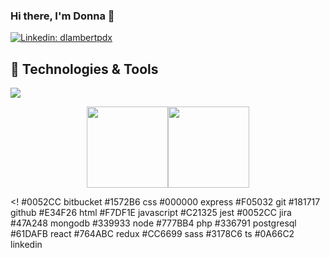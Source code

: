 ### Hi there, I'm Donna 👋

[![Linkedin: dlambertpdx](https://img.shields.io/badge/-dlambertpdx-blue?style=flat-square&logo=Linkedin&logoColor=white&link=https://www.linkedin.com/in/dlambertpdx/)](https://www.linkedin.com/in/dlambertpdx/)

## 🔧 Technologies & Tools

![](https://img.shields.io/badge/Javascript?style=flat&logo=javascript&logoColor=white&color=F7DF1E)

<div align="center">
  <img align="" height="130px" src="https://github-readme-stats.vercel.app/api?username=sanvean74&show_icons=true&hide_title=true&include_all_commits=true&hide_border=true&theme=darcula" /><img align="" height="130px" src="https://github-readme-stats.vercel.app/api/top-langs/?username=sanvean74&show_icons=true&hide_border=true&hide_title=true&layout=compact&theme=darcula" />
</div>

<!
#0052CC bitbucket
#1572B6 css
#000000 express
#F05032 git
#181717 github
#E34F26 html
#F7DF1E javascript
#C21325 jest
#0052CC jira
#47A248 mongodb
#339933 node
#777BB4 php
#336791 postgresql
#61DAFB react
#764ABC redux
#CC6699 sass
#3178C6 ts
#0A66C2 linkedin

>
